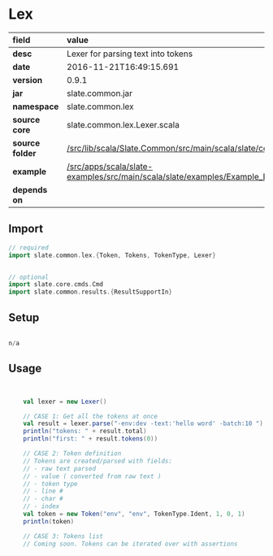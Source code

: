 # Lex

| field | value  | 
|:--|:--|
| **desc** | Lexer for parsing text into tokens | 
| **date**| 2016-11-21T16:49:15.691 |
| **version** | 0.9.1  |
| **jar** | slate.common.jar  |
| **namespace** | slate.common.lex  |
| **source core** | slate.common.lex.Lexer.scala  |
| **source folder** | [/src/lib/scala/Slate.Common/src/main/scala/slate/common/lex](https://github.com/code-helix/slatekit/tree/master/src/lib/scala/Slate.Common/src/main/scala/slate/common/lex)  |
| **example** | [/src/apps/scala/slate-examples/src/main/scala/slate/examples/Example_Lexer.scala](https://github.com/code-helix/slatekit/tree/master/src/apps/scala/slate-examples/src/main/scala/slate/examples/Example_Lexer.scala) |
| **depends on** |   |

## Import
```scala 
// required 
import slate.common.lex.{Token, Tokens, TokenType, Lexer}


// optional 
import slate.core.cmds.Cmd
import slate.common.results.{ResultSupportIn}


```

## Setup
```scala

n/a

```

## Usage
```scala


    val lexer = new Lexer()

    // CASE 1: Get all the tokens at once
    val result = lexer.parse("-env:dev -text:'hello word' -batch:10 ")
    println("tokens: " + result.total)
    println("first: " + result.tokens(0))

    // CASE 2: Token definition
    // Tokens are created/parsed with fields:
    // - raw text parsed
    // - value ( converted from raw text )
    // - token type
    // - line #
    // - char #
    // - index
    val token = new Token("env", "env", TokenType.Ident, 1, 0, 1)
    println(token)

    // CASE 3: Tokens list
    // Coming soon. Tokens can be iterated over with assertions
    

```

